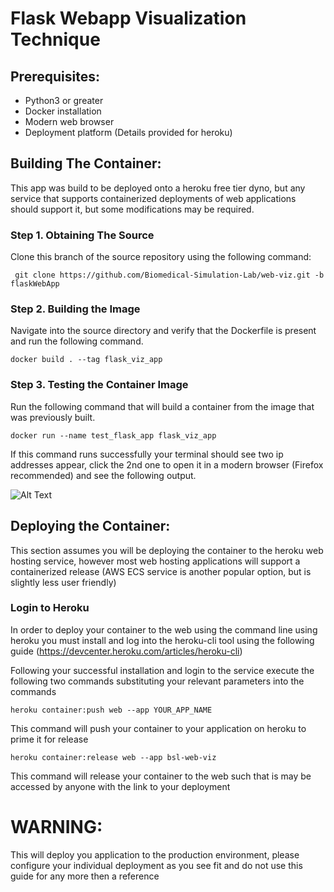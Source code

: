 # Flask Webapp Visualization Technique

## Prerequisites:

- Python3 or greater
- Docker installation
- Modern web browser
- Deployment platform (Details provided for heroku)

## Building The Container:
This app was build to be deployed onto a heroku free tier dyno, but any service that supports containerized deployments of web applications should support it, but some modifications may be required.

### Step 1. Obtaining The Source
Clone this branch of the source repository using the following command:

``` git clone https://github.com/Biomedical-Simulation-Lab/web-viz.git -b flaskWebApp```

### Step 2. Building the Image
Navigate into the source directory and verify that the Dockerfile is present and run the following command.

```docker build . --tag flask_viz_app```


### Step 3. Testing the Container Image

Run the following command that will build a container from the image that was previously built.

``` docker run --name test_flask_app flask_viz_app ```

If this command runs successfully your terminal should see two ip addresses appear, click the 2nd one to open it in a modern browser (Firefox recommended) and see the following output.

![Alt Text](/figures/sucesfull_test.png)

## Deploying the Container:
This section assumes you will be deploying the container to the heroku web hosting service, however most web hosting applications will support a containerized release (AWS ECS service is another popular option, but is slightly less user friendly)

### Login to Heroku

In order to deploy your container to the web using the command line using heroku you must install and log into the heroku-cli tool using the following guide (https://devcenter.heroku.com/articles/heroku-cli)

Following your successful installation and login to the service execute the following two commands substituting your relevant parameters into the commands

```heroku container:push web --app YOUR_APP_NAME```

This command will push your container to your application on heroku to prime it for release

```heroku container:release web --app bsl-web-viz```

This command will release your container to the web such that is may be accessed by anyone with the link to your deployment

# WARNING:
This will deploy you application to the production environment, please configure your individual deployment as you see fit and do not use this guide for any more then a reference
